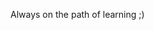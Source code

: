 Always on the path of learning ;)

<!---
Anurag-Gulati/Anurag-Gulati is a ✨ special ✨ repository because its `README.md` (this file) appears on your GitHub profile.
You can click the Preview link to take a look at your changes.
--->

